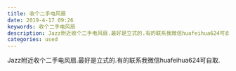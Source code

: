 ```yaml
---
title: 收个二手电风扇
date: 2019-4-17 09:26
keywords: 收个二手电风扇
description: Jazz附近收个二手电风扇.最好是立式的.有的联系我微信huafeihua624可自取.
categories: used
---
```

<td class="t_f" id="postmessage_3524475">

Jazz附近收个二手电风扇.最好是立式的.有的联系我微信huafeihua624可自取.</td>
